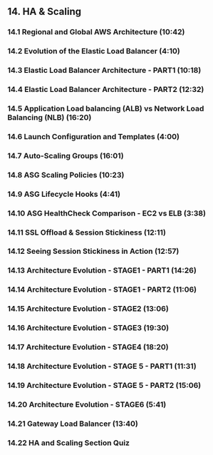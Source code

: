 ## 14. HA & Scaling
### 14.1 Regional and Global AWS Architecture (10:42)
### 14.2 Evolution of the Elastic Load Balancer (4:10)
### 14.3 Elastic Load Balancer Architecture - PART1 (10:18)
### 14.4 Elastic Load Balancer Architecture - PART2 (12:32)
### 14.5 Application Load balancing (ALB) vs Network Load Balancing (NLB) (16:20)
### 14.6 Launch Configuration and Templates (4:00)
### 14.7 Auto-Scaling Groups (16:01)
### 14.8 ASG Scaling Policies (10:23)
### 14.9 ASG Lifecycle Hooks (4:41)
### 14.10 ASG HealthCheck Comparison - EC2 vs ELB (3:38)
### 14.11 SSL Offload & Session Stickiness (12:11)
### 14.12 Seeing Session Stickiness in Action (12:57)
### 14.13 Architecture Evolution - STAGE1 - PART1 (14:26)
### 14.14 Architecture Evolution - STAGE1 - PART2 (11:06)
### 14.15 Architecture Evolution - STAGE2 (13:06)
### 14.16 Architecture Evolution - STAGE3 (19:30)
### 14.17 Architecture Evolution - STAGE4 (18:20)
### 14.18 Architecture Evolution - STAGE 5 - PART1 (11:31)
### 14.19 Architecture Evolution - STAGE 5 - PART2 (15:06)
### 14.20 Architecture Evolution - STAGE6 (5:41)
### 14.21 Gateway Load Balancer (13:40)
### 14.22 HA and Scaling Section Quiz